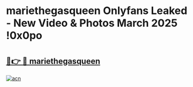# mariethegasqueen Onlyfans Leaked - New Video & Photos March 2025 !0x0po

# <h2><a href="https://1quxwg.iuczelnia.edu.pl?title=mariethegasqueen&ref=0x0po">🔗👉 🔴 mariethegasqueen</a></h2>

[![acn](https://github.com/user-attachments/assets/0f9c940e-d8b0-45ae-aac7-cd30a18b3e1c)](https://1quxwg.iuczelnia.edu.pl?title=mariethegasqueen&ref=0x0po)

